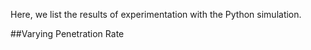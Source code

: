 Here, we list the results of experimentation with the Python simulation. 

##Varying Penetration Rate
